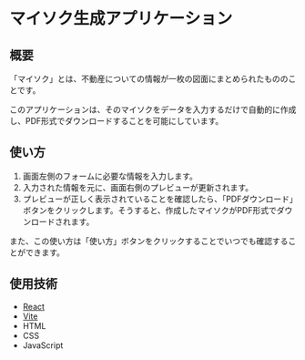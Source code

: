 # マイソク生成アプリケーション

## 概要

「マイソク」とは、不動産についての情報が一枚の図面にまとめられたもののことです。

このアプリケーションは、そのマイソクをデータを入力するだけで自動的に作成し、PDF形式でダウンロードすることを可能にしています。

## 使い方

1. 画面左側のフォームに必要な情報を入力します。
2. 入力された情報を元に、画面右側のプレビューが更新されます。
3. プレビューが正しく表示されていることを確認したら、「PDFダウンロード」ボタンをクリックします。そうすると、作成したマイソクがPDF形式でダウンロードされます。

また、この使い方は「使い方」ボタンをクリックすることでいつでも確認することができます。

## 使用技術

- [React](https://react.dev/)
- [Vite](https://vite.dev/)
- HTML
- CSS
- JavaScript